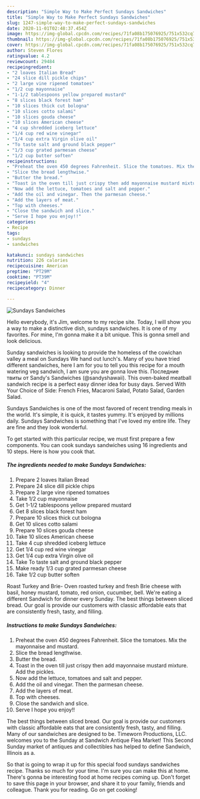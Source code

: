 ```yaml
---
description: "Simple Way to Make Perfect Sundays Sandwiches"
title: "Simple Way to Make Perfect Sundays Sandwiches"
slug: 1247-simple-way-to-make-perfect-sundays-sandwiches
date: 2020-11-01T02:48:37.454Z
image: https://img-global.cpcdn.com/recipes/71fa08b175076925/751x532cq70/sundays-sandwiches-recipe-main-photo.jpg
thumbnail: https://img-global.cpcdn.com/recipes/71fa08b175076925/751x532cq70/sundays-sandwiches-recipe-main-photo.jpg
cover: https://img-global.cpcdn.com/recipes/71fa08b175076925/751x532cq70/sundays-sandwiches-recipe-main-photo.jpg
author: Steven Flores
ratingvalue: 4.2
reviewcount: 29484
recipeingredient:
- "2 loaves Italian Bread"
- "24 slice dill pickle chips"
- "2 large vine ripened tomatoes"
- "1/2 cup mayonnaise"
- "1-1/2 tablespoons yellow prepared mustard"
- "8 slices black forest ham"
- "10 slices thick cut bologna"
- "10 slices cotto salami"
- "10 slices gouda cheese"
- "10 slices American cheese"
- "4 cup shredded iceberg lettuce"
- "1/4 cup red wine vinegar"
- "1/4 cup extra Virgin olive oil"
- "To taste salt and ground black pepper"
- "1/3 cup grated parmesan cheese"
- "1/2 cup butter soften"
recipeinstructions:
- "Preheat the oven 450 degrees Fahrenheit. Slice the tomatoes. Mix the mayonnaise and mustard."
- "Slice the bread lengthwise."
- "Butter the bread."
- "Toast in the oven till just crispy then add mayonnaise mustard mixture. Add the pickles."
- "Now add the lettuce, tomatoes and salt and pepper."
- "Add the oil and vinegar. Then the parmesan cheese."
- "Add the layers of meat."
- "Top with cheeses."
- "Close the sandwich and slice."
- "Serve I hope you enjoy!!"
categories:
- Recipe
tags:
- sundays
- sandwiches

katakunci: sundays sandwiches 
nutrition: 226 calories
recipecuisine: American
preptime: "PT29M"
cooktime: "PT39M"
recipeyield: "4"
recipecategory: Dinner

---
```



![Sundays Sandwiches](https://img-global.cpcdn.com/recipes/71fa08b175076925/751x532cq70/sundays-sandwiches-recipe-main-photo.jpg)

Hello everybody, it's Jim, welcome to my recipe site. Today, I will show you a way to make a distinctive dish, sundays sandwiches. It is one of my favorites. For mine, I'm gonna make it a bit unique. This is gonna smell and look delicious.

Sunday sandwiches is looking to provide the homeless of the cowichan valley a meal on Sundays We hand out lunch&#39;s. Many of you have tried different sandwiches, here I am for you to tell you this recipe for a mouth watering veg sandwich, I am sure you are gonna love this. Последние твиты от Sandy&#39;s Sandwiches (@sandyshawaii). This oven-baked meatball sandwich recipe is a perfect easy dinner idea for busy days. Served With Your Choice of Side: French Fries, Macaroni Salad, Potato Salad, Garden Salad.

Sundays Sandwiches is one of the most favored of recent trending meals in the world. It's simple, it is quick, it tastes yummy. It's enjoyed by millions daily. Sundays Sandwiches is something that I've loved my entire life. They are fine and they look wonderful.


To get started with this particular recipe, we must first prepare a few components. You can cook sundays sandwiches using 16 ingredients and 10 steps. Here is how you cook that.

<!--inarticleads1-->

##### The ingredients needed to make Sundays Sandwiches:

1. Prepare 2 loaves Italian Bread
1. Prepare 24 slice dill pickle chips
1. Prepare 2 large vine ripened tomatoes
1. Take 1/2 cup mayonnaise
1. Get 1-1/2 tablespoons yellow prepared mustard
1. Get 8 slices black forest ham
1. Prepare 10 slices thick cut bologna
1. Get 10 slices cotto salami
1. Prepare 10 slices gouda cheese
1. Take 10 slices American cheese
1. Take 4 cup shredded iceberg lettuce
1. Get 1/4 cup red wine vinegar
1. Get 1/4 cup extra Virgin olive oil
1. Take To taste salt and ground black pepper
1. Make ready 1/3 cup grated parmesan cheese
1. Take 1/2 cup butter soften


Roast Turkey and Brie- Oven roasted turkey and fresh Brie cheese with basil, honey mustard, tomato, red onion, cucumber, bell. We&#39;re eating a different Sandwich for dinner every Sunday. The best things between sliced bread. Our goal is provide our customers with classic affordable eats that are consistently fresh, tasty, and filling. 

<!--inarticleads2-->

##### Instructions to make Sundays Sandwiches:

1. Preheat the oven 450 degrees Fahrenheit. Slice the tomatoes. Mix the mayonnaise and mustard.
1. Slice the bread lengthwise.
1. Butter the bread.
1. Toast in the oven till just crispy then add mayonnaise mustard mixture. Add the pickles.
1. Now add the lettuce, tomatoes and salt and pepper.
1. Add the oil and vinegar. Then the parmesan cheese.
1. Add the layers of meat.
1. Top with cheeses.
1. Close the sandwich and slice.
1. Serve I hope you enjoy!!


The best things between sliced bread. Our goal is provide our customers with classic affordable eats that are consistently fresh, tasty, and filling. Many of our sandwiches are designed to be. Timeworn Productions, LLC. welcomes you to the Sunday at Sandwich Antique Flea Market! This Second Sunday market of antiques and collectibles has helped to define Sandwich, Illinois as a. 

So that is going to wrap it up for this special food sundays sandwiches recipe. Thanks so much for your time. I'm sure you can make this at home. There's gonna be interesting food at home recipes coming up. Don't forget to save this page in your browser, and share it to your family, friends and colleague. Thank you for reading. Go on get cooking!
